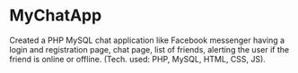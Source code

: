 # MyChatApp

Created a PHP MySQL chat application like Facebook messenger having a login and registration page, chat page, list of friends, alerting the user if the friend is online or offline. (Tech. used: PHP, MySQL, HTML, CSS, JS).

